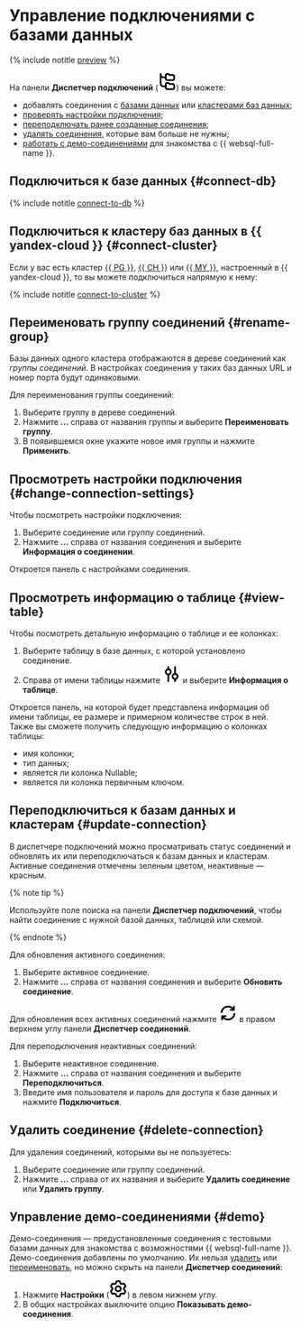# Управление подключениями с базами данных

{% include notitle [preview](../../_includes/note-preview.md) %}

На панели **Диспетчер подключений** (![image](../../_assets/console-icons/folder-tree.svg)) вы можете:

* добавлять соединения с [базами данных](#connect-db) или [кластерами баз данных](#connect-cluster);
* [проверять настройки подключения](#change-connection-settings);
* [переподключать ранее созданные соединения](#update-connection);
* [удалять соединения](#delete-connection), которые вам больше не нужны;
* [работать с демо-соединениями](#demo) для знакомства с {{ websql-full-name }}. 

## Подключиться к базе данных {#connect-db}

{% include notitle [connect-to-db](../../_includes/websql/connect-to-db.md) %}

## Подключиться к кластеру баз данных в {{ yandex-cloud }} {#connect-cluster}

Если у вас есть кластер [{{ PG }}](../../managed-postgresql/operations/cluster-list.md), [{{ CH }}](../../managed-clickhouse/operations/cluster-list.md) или [{{ MY }}](../../managed-mysql/operations/cluster-list.md), настроенный в {{ yandex-cloud }}, то вы можете подключиться напрямую к нему:

{% include notitle [connect-to-cluster](../../_includes/websql/connect-to-cluster.md) %}

## Переименовать группу соединений {#rename-group}

Базы данных одного кластера отображаются в дереве соединений как _группы соединений_. В настройках соединения у таких баз данных URL и номер порта будут одинаковыми. 

Для переименования группы соединений:

1. Выберите группу в дереве соединений.
1. Нажмите **...** справа от названия группы и выберите **Переименовать группу**.
1. В появившемся окне укажите новое имя группы и нажмите **Применить**. 

## Просмотреть настройки подключения {#change-connection-settings}

Чтобы посмотреть настройки подключения:

1. Выберите соединение или группу соединений.
1. Нажмите **...** справа от названия соединения и выберите **Информация о соединении**.

Откроется панель с настройками соединения.

## Просмотреть информацию о таблице {#view-table}

Чтобы посмотреть детальную информацию о таблице и ее колонках:

1. Выберите таблицу в базе данных, с которой установлено соединение.
1. Справа от имени таблицы нажмите ![image](../../_assets/console-icons/sliders-vertical.svg) и выберите **Информация о таблице**.

Откроется панель, на которой будет представлена информация об имени таблицы, ее размере и примерном количестве строк в ней. Также вы сможете получить следующую информацию о колонках таблицы:

* имя колонки;
* тип данных;
* является ли колонка Nullable;
* является ли колонка первичным ключом.

## Переподключиться к базам данных и кластерам {#update-connection}

В диспетчере подключений можно просматривать статус соединений и обновлять их или переподключаться к базам данных и кластерам. Активные соединения отмечены зеленым цветом, неактивные — красным. 

{% note tip %}
   
Используйте поле поиска на панели **Диспетчер подключений**, чтобы найти соединение с нужной базой данных, таблицей или схемой.
   
{% endnote %}

Для обновления активного соединения:

1. Выберите активное соединение. 
1. Нажмите **...** справа от названия соединения и выберите **Обновить соединение**.

Для обновления всех активных соединений нажмите ![image](../../_assets/console-icons/arrows-rotate-right.svg) в правом верхнем углу панели **Диспетчер соединений**.

Для переподключения неактивных соединений:

1. Выберите неактивное соединение.
1. Нажмите **...** справа от названия соединения и выберите **Переподключиться**.
1. Введите имя пользователя и пароль для доступа к базе данных и нажмите **Подключиться**.

## Удалить соединение {#delete-connection}

Для удаления соединений, которыми вы не пользуетесь:

1. Выберите соединение или группу соединений.
1. Нажмите **...** справа от их названия и выберите **Удалить соединение** или **Удалить группу**.

## Управление демо-соединениями {#demo}

Демо-соединения — предустановленные соединения с тестовыми базами данных для знакомства с возможностями {{ websql-full-name }}. Демо-соединения добавлены по умолчанию. Их нельзя [удалить](#delete-connection) или [переименовать](#rename-group), но можно скрыть на панели **Диспетчер соединений**:

1. Нажмите **Настройки** (![image](../../_assets/console-icons/gear.svg)) в левом нижнем углу.
1. В общих настройках выключите опцию **Показывать демо-соединения**.
